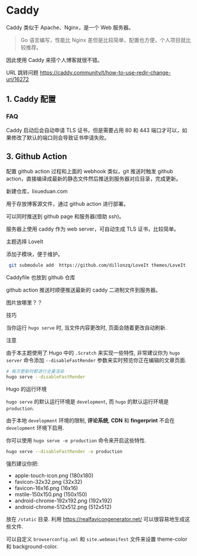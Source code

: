 # Caddy

Caddy 类似于 Apache、Nginx，是一个 Web 服务器。

> Go 语言编写，性能比 Nginx 差但是比较简单，配置也方便，个人项目就比较推荐。

因此使用 Caddy 来搭个人博客就很不错。



URL 跳转问题 https://caddy.community/t/how-to-use-redir-change-uri/16272

## 1. Caddy 配置

### FAQ

Caddy 启动后会自动申请 TLS 证书，但是需要占用 80 和 443 端口才可以，如果修改了默认的端口则会导致证书申请失败。

## 3. Github Action

配置 github action 过程和上面的 webhook 类似，git 推送时触发 github action，直接编译成最新的静态文件然后推送到服务器对应目录，完成更新。





新建仓库，lixueduan.com

用于存放博客源文件，通过 github action 进行部署。

可以同时推送到 github page 和服务器(借助 ssh)。

服务器上使用 caddy 作为 web server，可自动生成 TLS 证书，比较简单。

主题选择 LoveIt

添加子模块，便于维护。

```BASH
 git submodule add  https://github.com/dillonzq/LoveIt themes/LoveIt
```



Caddyfile 也放到 github 仓库

github action 推送时顺便推送最新的 caddy 二进制文件到服务器。



图片放哪里？？





技巧

当你运行 `hugo serve` 时, 当文件内容更改时, 页面会随着更改自动刷新.

注意

由于本主题使用了 Hugo 中的 `.Scratch` 来实现一些特性, 非常建议你为 `hugo server` 命令添加 `--disableFastRender` 参数来实时预览你正在编辑的文章页面.

```bash
# 每次更新时都进行全量渲染
hugo serve --disableFastRender
```

Hugo 的运行环境

`hugo serve` 的默认运行环境是 `development`, 而 `hugo` 的默认运行环境是 `production`.

由于本地 `development` 环境的限制, **评论系统**, **CDN** 和 **fingerprint** 不会在 `development` 环境下启用.

你可以使用 `hugo serve -e production` 命令来开启这些特性.

```BASH
hugo serve --disableFastRender -e production
```



强烈建议你把:

- apple-touch-icon.png (180x180)
- favicon-32x32.png (32x32)
- favicon-16x16.png (16x16)
- mstile-150x150.png (150x150)
- android-chrome-192x192.png (192x192)
- android-chrome-512x512.png (512x512)

放在 `/static` 目录. 利用 https://realfavicongenerator.net/ 可以很容易地生成这些文件.

可以自定义 `browserconfig.xml` 和 `site.webmanifest` 文件来设置 theme-color 和 background-color.



